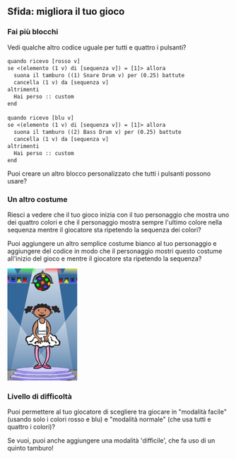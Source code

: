 ## Sfida: migliora il tuo gioco

### Fai più blocchi

Vedi qualche altro codice uguale per tutti e quattro i pulsanti?

```blocks3
quando ricevo [rosso v]
se <(elemento (1 v) di [sequenza v]) = [1]> allora 
  suona il tamburo ((1) Snare Drum v) per (0.25) battute
  cancella (1 v) da [sequenza v]
altrimenti 
  Hai perso :: custom
end

quando ricevo [blu v]
se <(elemento (1 v) di [sequenza v]) = [1]> allora 
  suona il tamburo ((2) Bass Drum v) per (0.25) battute
  cancella (1 v) da [sequenza v]
altrimenti 
  Hai perso :: custom
end
```

Puoi creare un altro blocco personalizzato che tutti i pulsanti possono usare?

### Un altro costume

Riesci a vedere che il tuo gioco inizia con il tuo personaggio che mostra uno dei quattro colori e che il personaggio mostra sempre l'ultimo colore nella sequenza mentre il giocatore sta ripetendo la sequenza dei colori?

Puoi aggiungere un altro semplice costume bianco al tuo personaggio e aggiungere del codice in modo che il personaggio mostri questo costume all'inizio del gioco e mentre il giocatore sta ripetendo la sequenza?

![schermata](images/colour-white.png)

### Livello di difficoltà

Puoi permettere al tuo giocatore di scegliere tra giocare in "modalità facile" (usando solo i colori rosso e blu) e "modalità normale" (che usa tutti e quattro i colori)?

Se vuoi, puoi anche aggiungere una modalità 'difficile', che fa uso di un quinto tamburo!